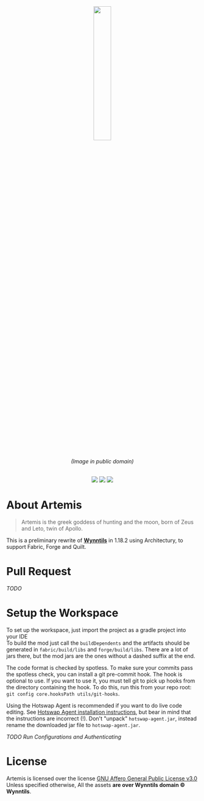 <div align="center">
<img src="https://upload.wikimedia.org/wikipedia/commons/d/d2/Artemis.png" width=30%>
<p><i align="center">(Image in public domain)</i></p>
<br>
<a href="https://discord.gg/ve49m9J"><img src="https://discordapp.com/api/guilds/394189072635133952/widget.png"></a>
<a href="https://ci.wynntils.com/job/Artemis/"><img src="http://ci.wynntils.com/buildStatus/icon?job=Artemis"></a>
<a href="https://github.com/Wynntils/Artemis/blob/main/LICENSE"><img src="https://img.shields.io/badge/license-AGPL%203.0-green.svg"></a>
</div>

About Artemis
========
> Artemis is the greek goddess of hunting and the moon, born of Zeus and Leto, twin of Apollo.

This is a preliminary rewrite of **[Wynntils](https://github.com/Wynntils/Wynntils)** in 1.18.2 using Architectury, to support Fabric, Forge and Quilt.

Pull Request
========
<i>TODO</i>

Setup the Workspace
========
To set up the workspace, just import the project as a gradle project into your IDE
<br> To build the mod just call the ``buildDependents`` and the artifacts should be generated in `fabric/build/libs` and `forge/build/libs`. There are a lot of jars there, but the mod jars are the ones without a dashed suffix at the end.

The code format is checked by spotless. To make sure your commits pass the spotless check, you can install a git pre-commit hook. The hook is optional to use. If you want to use it, you must tell git to pick up hooks from the directory containing the hook. To do this, run this from your repo root: `git config core.hooksPath utils/git-hooks`.

Using the Hotswap Agent is recommended if you want to do live code editing. See [Hotswap Agent installation instructions](http://hotswapagent.org/mydoc_quickstart-jdk17.html),
but bear in mind that the instructions are incorrect (!). Don't "unpack" `hotswap-agent.jar`, instead
rename the downloaded jar file to `hotswap-agent.jar`.

<i>TODO Run Configurations and Authenticating</i>

License
========

Artemis is licensed over the license [GNU Affero General Public License v3.0](https://github.com/Wynntils/Artemis/blob/development/LICENSE)<br>
Unless specified otherwise, All the assets **are over Wynntils domain © Wynntils**.
